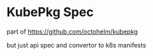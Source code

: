 # KubePkg Spec

part of https://github.com/octohelm/kubepkg

but just api spec and convertor to k8s manifests